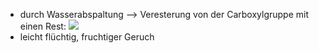 - durch Wasserabspaltung --> Veresterung von der Carboxylgruppe mit einen Rest:
![](Pasted%20image%2020231026172221.png)
- leicht flüchtig, fruchtiger Geruch
